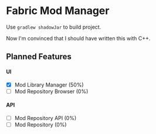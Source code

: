# Fabric Mod Manager

Use `gradlew shadowJar` to build project.
 
Now I'm convinced that I should have written this with C++.

## Planned Features

#### UI
- [x] Mod Library Manager (50%)
- [ ] Mod Repository Browser (0%)

#### API
- [ ] Mod Repository API (0%)
- [ ] Mod Repository (0%)